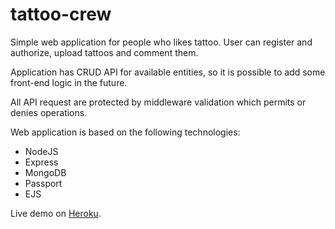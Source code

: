 # tattoo-crew

Simple web application for people who likes tattoo.
User can register and authorize, upload tattoos and comment them.

Application has CRUD API for available entities, so it is possible
to add some front-end logic in the future.

All API request are protected by middleware validation 
which permits or denies operations.

Web application is based on the following technologies:

* NodeJS
* Express
* MongoDB
* Passport
* EJS

Live demo on [Heroku](https://shrouded-caverns-86195.herokuapp.com/). 
